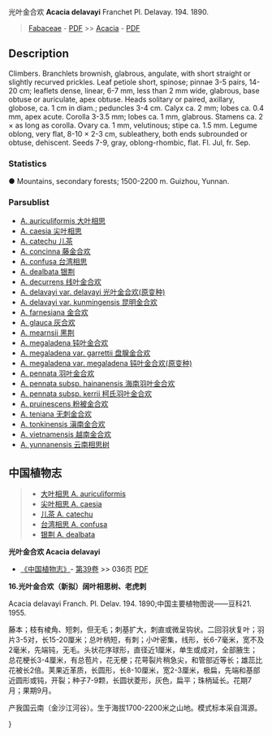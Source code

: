 光叶金合欢 **Acacia delavayi** Franchet Pl. Delavay. 194. 1890.

> [Fabaceae](http://www.iplant.cn/info/Fabaceae?t=foc) - [PDF](http://www.iplant.cn/foc/pdf/Fabaceae.pdf) >> [Acacia](Acacia-相思树属.md) - [PDF](http://www.iplant.cn/foc/pdf/Acacia.pdf)

## Description

Climbers. Branchlets brownish, glabrous, angulate, with short straight or slightly recurved prickles. Leaf petiole short, spinose; pinnae 3-5 pairs, 14-20 cm; leaflets dense, linear, 6-7 mm, less than 2 mm wide, glabrous, base obtuse or auriculate, apex obtuse. Heads solitary or paired, axillary, globose, ca. 1 cm in diam.; peduncles 3-4 cm. Calyx ca. 2 mm; lobes ca. 0.4 mm, apex acute. Corolla 3-3.5 mm; lobes ca. 1 mm, glabrous. Stamens ca. 2 × as long as corolla. Ovary ca. 1 mm, velutinous; stipe ca. 1.5 mm. Legume oblong, very flat, 8-10 × 2-3 cm, subleathery, both ends subrounded or obtuse, dehiscent. Seeds 7-9, gray, oblong-rhombic, flat. Fl. Jul, fr. Sep.

### Statistics
● Mountains, secondary forests; 1500-2200 m. Guizhou, Yunnan.

### Parsublist

* [A.  auriculiformis  大叶相思](Acacia-auriculiformis-大叶相思.md)
* [A.  caesia  尖叶相思](Acacia-caesia-尖叶相思.md)
* [A.  catechu  儿茶](Acacia-catechu-儿茶.md)
* [A.  concinna  藤金合欢](Acacia-concinna-藤金合欢.md)
* [A.  confusa  台湾相思](Acacia-confusa-台湾相思.md)
* [A.  dealbata  银荆](Acacia-dealbata-银荆.md)
* [A.  decurrens  线叶金合欢](Acacia-decurrens-线叶金合欢.md)
* [A.  delavayi var. delavayi  光叶金合欢(原变种)](Acacia-delavayi-var-delavayi-光叶金合欢(原变种).md)
* [A.  delavayi var. kunmingensis  昆明金合欢](Acacia-delavayi-var-kunmingensis-昆明金合欢.md)
* [A.  farnesiana  金合欢](Acacia-farnesiana-金合欢.md)
* [A.  glauca  灰合欢](Acacia-glauca-灰合欢.md)
* [A.  mearnsii  黑荆](Acacia-mearnsii-黑荆.md)
* [A.  megaladena  钝叶金合欢](Acacia-megaladena-钝叶金合欢.md)
* [A.  megaladena var. garrettii  盘腺金合欢](Acacia-megaladena-var-garrettii-盘腺金合欢.md)
* [A.  megaladena var. megaladena  钝叶金合欢(原变种)](Acacia-megaladena-var-megaladena-钝叶金合欢(原变种).md)
* [A.  pennata  羽叶金合欢](Acacia-pennata-羽叶金合欢.md)
* [A.  pennata subsp. hainanensis  海南羽叶金合欢](Acacia-pennata-subsp-hainanensis-海南羽叶金合欢.md)
* [A.  pennata subsp. kerrii  柯氏羽叶金合欢](Acacia-pennata-subsp-kerrii-柯氏羽叶金合欢.md)
* [A.  pruinescens  粉被金合欢](Acacia-pruinescens-粉被金合欢.md)
* [A.  teniana  无刺金合欢](Acacia-teniana-无刺金合欢.md)
* [A.  tonkinensis  滇南金合欢](Acacia-tonkinensis-滇南金合欢.md)
* [A.  vietnamensis  越南金合欢](Acacia-vietnamensis-越南金合欢.md)
* [A.  yunnanensis  云南相思树](Acacia-yunnanensis-云南相思树.md)

## 中国植物志

> * [大叶相思  A.  auriculiformis](Acacia-auriculiformis-大叶相思.md)
> * [尖叶相思  A.  caesia](Acacia-caesia-尖叶相思.md)
> * [儿茶  A.  catechu](Acacia-catechu-儿茶.md)
> * [台湾相思  A.  confusa](Acacia-confusa-台湾相思.md)
> * [银荆  A.  dealbata](Acacia-dealbata-银荆.md)

**光叶金合欢 Acacia delavayi**

* [《中国植物志》](http://www.iplant.cn/frps)- [第39卷](http://www.iplant.cn/frps/vol/39) >> 036页 [PDF](http://www.iplant.cn/frps/pdf/39/036.PDF)

**16.光叶金合欢（新拟）阔叶相思树、老虎刺**

Acacia delavayi Franch. Pl. Delav. 194. 1890;中国主要植物图说——豆科21. 1955.

藤本；枝有棱角、短刺，但无毛；刺基扩大，刺直或微呈钩状。二回羽状复叶；羽片3-5对，长15-20厘米；总叶柄短，有刺；小叶密集，线形，长6-7毫米，宽不及2毫米，先端钝，无毛。头状花序球形，直径近1厘米，单生或成对，全部腋生；总花梗长3-4厘米，有总苞片，花无梗；花萼裂片稍急尖，和管部近等长；雄蕊比花被长2倍。荚果近革质，长圆形，长8-10厘米，宽2-3厘米，极扁，先端和基部近圆形或钝，开裂；种子7-9颗，长圆状菱形，灰色，扁平；珠柄延长。花期7月；果期9月。

产我国云南（金沙江河谷）。生于海拔1700-2200米之山地。模式标本采自洱源。

}